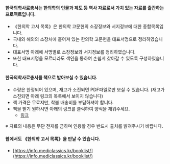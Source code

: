 #### 한국의학사료총서는 한의학의 인물과 제도 등 역사 자료로서 가치 있는 자료를 출간하는 프로젝트입니다.

- 《한의학 고서 목록》은 한의학 고문헌의 소장정보와 서지정보에 대한 종합목록입니다.
- 국내와 해외의 소장처에 흩어져 있는 한의학 고문헌을 대표서명으로 정리하였습니다.
- 대표서명 아래에 서명별로 소장정보와 서지정보를 정리하였습니다.
- 또한 대표서명을 모르더라도 색인을 통하여 손쉽게 찾아갈 수 있도록 구성하였습니다.

#### 한국의학사료총서를 책으로 받아보실 수 있습니다.
- 수량은 한정되어 있으며, 재고가 소진되면 PDF파일로만 보실 수 있습니다. (재고가 소진되면 아래 링크의 목록에서 보이지 않습니다)
- 책 가격은 무료지만, 착불 배송비를 부담하셔야 합니다.
- 책을 받기 원하시면 아래의 링크를 클릭하여 양식을 채워주세요.
	- [링크](https://goo.gl/forms/8hxyehkPo0SEnG143)

※ 자료의 내용은 무단 전재를 금하며 인용할 경우 반드시 출처를 밝혀주시기 바랍니다.

#### 웹에서도 《한의학 고서 목록》을 만날 수 있습니다.

- [https://info.mediclassics.kr/booklist/](https://info.mediclassics.kr/booklist/)
